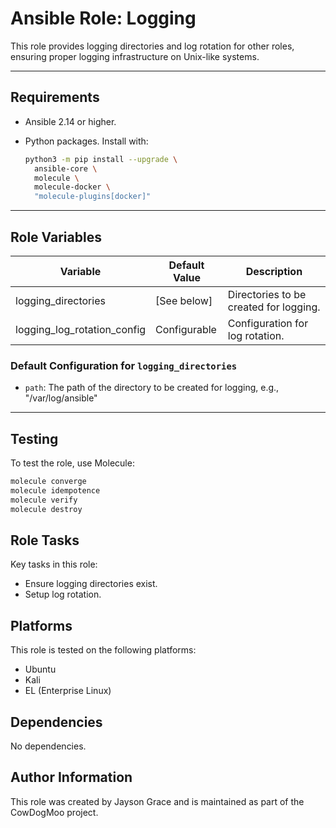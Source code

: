 # Ansible Role: Logging

This role provides logging directories and log rotation for other roles,
ensuring proper logging infrastructure on Unix-like systems.

---

## Requirements

- Ansible 2.14 or higher.
- Python packages. Install with:

  ```bash
  python3 -m pip install --upgrade \
    ansible-core \
    molecule \
    molecule-docker \
    "molecule-plugins[docker]"
  ```

---

## Role Variables

| Variable                    | Default Value | Description                            |
| --------------------------- | ------------- | -------------------------------------- |
| logging_directories         | [See below]   | Directories to be created for logging. |
| logging_log_rotation_config | Configurable  | Configuration for log rotation.        |

### Default Configuration for `logging_directories`

- `path`: The path of the directory to be created for logging, e.g., "/var/log/ansible"

---

## Testing

To test the role, use Molecule:

```bash
molecule converge
molecule idempotence
molecule verify
molecule destroy
```

## Role Tasks

Key tasks in this role:

- Ensure logging directories exist.
- Setup log rotation.

## Platforms

This role is tested on the following platforms:

- Ubuntu
- Kali
- EL (Enterprise Linux)

## Dependencies

No dependencies.

## Author Information

This role was created by Jayson Grace and is maintained as part of
the CowDogMoo project.
